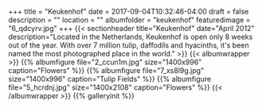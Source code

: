 +++
title = "Keukenhof"
date = 2017-09-04T10:32:46-04:00
draft = false
description = "" 
location = ""
albumfolder = "keukenhof"
featuredimage = "6_qdcyrv.jpg"
+++
{{< sectionheader 
    title="Keukenhof" 
    date="April 2012"
    description="Located in the Netherlands, Keukenhof is open only 8 weeks out of the year.  With over 7 million tulip, daffodils and hyacinths, it's been named the most photographed place in the world."
    >}}
{{< albumwrapper >}}
{{% albumfigure file="2_ccun1m.jpg" size="1400x996" caption="Flowers" %}}
{{% albumfigure file="7_xs8l9g.jpg" size="1400x996" caption="Tulip Fields" %}}
{{% albumfigure file="5_hcrdnj.jpg" size="1400x2108" caption="Flowers" %}}
{{< /albumwrapper >}}
{{% galleryinit %}}